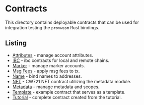 # Contracts

This directory contains deployable contracts that can be used for integration testing the `provwasm`
Rust bindings.

## Listing

- [Attributes](attrs/README.md) - manage account attributes.
- [IBC](ibc/README.md) - ibc contracts for local and remote chains.
- [Marker](marker/README.md) - manage marker accounts.
- [Msg Fees](msgfees/README.md) - apply msg fees to tx.
- [Name](name/README.md) - bind names to addresses.
- [NFT](nft/README.md) - CW721 NFT contract utilizing the metadata module.
- [Metadata](scope/README.md) - manage metadata and scopes.
- [Template](template/README.md) - example contract that serves as a template.
- [Tutorial](tutorial/README.md) - complete contract created from the tutorial.
